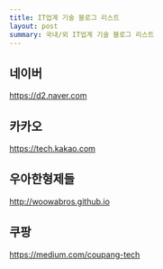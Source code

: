 ```yaml
---
title: IT업계 기술 블로그 리스트
layout: post
summary: 국내/외 IT업계 기술 블로그 리스트
---
```


## 네이버
<https://d2.naver.com>

## 카카오
<https://tech.kakao.com>

## 우아한형제들
<http://woowabros.github.io>

## 쿠팡
<https://medium.com/coupang-tech>
